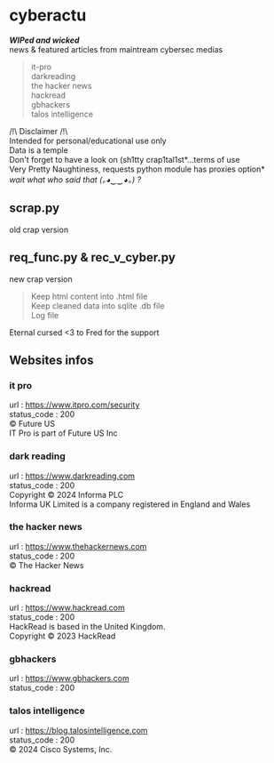 
# cyberactu  

***WIPed and wicked***    
news & featured articles from maintream cybersec medias  
  
> it-pro  
> darkreading  
> the hacker news  
> hackread  
> gbhackers  
> talos intelligence  

  

/!\ Disclaimer /!\  
Intended for personal/educational use only  
Data is a temple  
Don't forget to have a look on (sh1tty crap1tal1st*...terms of use  
Very Pretty Naughtiness, requests python module has proxies option*    
*wait what who said that (｡◕‿‿◕｡) ?*    

## scrap.py

old crap version

## req_func.py & rec_v_cyber.py

new crap version
> Keep html content into .html file  
> Keep cleaned data into sqlite .db file  
> Log file  

  
Eternal cursed <3 to Fred for the support  


## Websites infos 

### it pro

url : https://www.itpro.com/security  
status_code : 200  
© Future US  
IT Pro is part of Future US Inc  

### dark reading

url : https://www.darkreading.com  
status_code : 200  
Copyright © 2024 Informa PLC  
Informa UK Limited is a company registered in England and Wales  

### the hacker news

url : https://www.thehackernews.com  
status_code : 200  
© The Hacker News  

### hackread

url : https://www.hackread.com  
status_code : 200  
HackRead is based in the United Kingdom.  
Copyright © 2023 HackRead  

### gbhackers

url : https://www.gbhackers.com  
status_code : 200  

### talos intelligence

url : https://blog.talosintelligence.com  
status_code : 200  
© 2024 Cisco Systems, Inc.  
